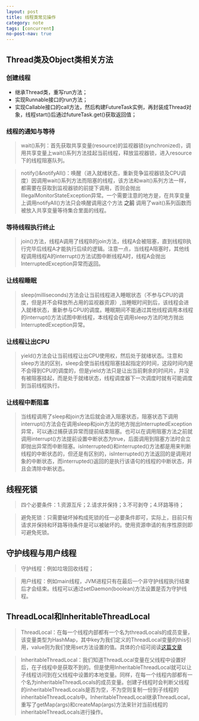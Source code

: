 ```yaml
---
layout: post
title: 线程类常见操作
category: note
tags: [concurrent]
no-post-nav: true
---
```


## Thread类及Object类相关方法

### 创建线程
- 继承Thread类，重写run方法；   
- 实现Runnable接口的run方法；
- 实现Callable接口的call方法，然后构建FutureTask实例，再封装成Thread对象，线程start()后通过futureTask.get()获取返回值；

### 线程的通知与等待
> wait()系列：首先获取共享变量(resource)的监视器锁(synchronized)，调用共享变量上wait()系列方法挂起当前线程，释放监视器锁，进入resource下的线程阻塞队列。

> notify()&notifyAll()：唤醒（进入就绪状态，重新竞争监视器锁及CPU调度）因调用wait()系列方法而阻塞的线程，该方法和wait()系列方法一样，都需要在获取到监视器锁的前提下调用，否则会抛出IllegalMonitorStateException异常。一个需要注意的地方是，在共享变量上调用notifyAll()方法只会唤醒调用这个方法 __之前__ 调用了wait()系列函数而被放入共享变量等待集合里面的线程。

### 等待线程执行终止
> join()方法，线程A调用了线程B的join方法，线程A会被阻塞，直到线程B执行完毕后线程A才能执行后续的逻辑。注意一点，当线程A阻塞时，其他线程调用线程A的interrupt()方法试图中断线程A时，线程A会抛出InterruptedException异常而返回。

### 让线程睡眠
> sleep(milliseconds)方法会让当前线程进入睡眠状态（不参与CPU的调度，但是并不会释放所占用的监视器资源）,当睡眠时间到后，该线程会进入就绪状态，重新参与CPU的调度。睡眠期间不能通过其他线程调用本线程的interrupt()方法试图中断线程，本线程会在调用sleep方法的地方抛出InterruptedException异常。

### 让线程让出CPU
> yield()方法会让当前线程让出CPU使用权，然后处于就绪状态。注意和sleep方法的区别，sleep会使当前线程阻塞挂起指定的时间，这段时间内是不会得到CPU的调度的，但是yield方法只是让出当前剩余的时间片，并没有被阻塞挂起，而是处于就绪状态，线程调度器下一次调度时就有可能调度到当前线程执行。

### 让线程中断阻塞
> 当线程调用了sleep和join方法后就会进入阻塞状态，阻塞状态下调用interrupt()方法会在调用sleep和join方法的地方抛出InterruptedException异常，可以通过捕获该异常而提前结束阻塞。也可以在调用阻塞方法之前就调用interrupt()方法提前设置中断状态为true，后面调用到阻塞方法时会立即抛出异常而中断阻塞。isInterrupted()和interrupted()方法都是用来判断线程的中断状态的，但还是有区别的，isInterrupted()方法返回的是调用对象的中断状态，而interrupted()返回的是执行该语句的线程的中断状态，并且会清除中断状态。

## 线程死锁
> 四个必要条件：1.资源互斥；2.请求并保持；3.不可剥夺；4.环路等待；

> 避免死锁：只需要破坏掉构成死锁的任一必要条件即可，实际上，目前只有请求并保持和环路等待条件是可以被破坏的。使用资源申请的有序性原则即可避免死锁。

## 守护线程与用户线程
> 守护线程：例如垃圾回收线程；

> 用户线程：例如main线程，JVM进程只有在最后一个非守护线程执行结束后才会结束。线程可以通过setDaemon(boolean)方法设置是否为守护线程。

## ThreadLocal和InheritableThreadLocal
> ThreadLocal：在每一个线程内部都有一个名为threadLocals的成员变量，该变量类型为HashMap，其中key为我们定义的ThreadLocal变量的this引用，value则为我们使用set方法设置的值。具体的介绍可阅读[这篇文章](https://mp.weixin.qq.com/s/K-8aNF3gqg3ekrRbTsjo9w)

> InheritableThreadLocal：我们知道ThreadLocal变量在父线程中设置好后，在子线程中是获取不到的。但是使用InheritableThreadLocal就可以让子线程访问到在父线程中设置的本地变量。同样，在每一个线程内部都有一个名为inheritableThreadLocals的成员变量。创建子线程时会判断父线程的inheritableThreadLocals是否为空，不为空则复制一份到子线程的inheritableThreadLocals中。InheritableThreadLocal继承ThreadLocal，重写了getMap(args)和createMap(args)方法来针对当前线程的inheritableThreadLocals进行操作。